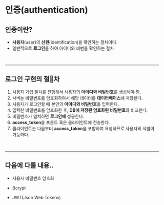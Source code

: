 # **인증**(authentication)

## **인증이란?**
- **사용자**(user)의 **신원**(identification)을 확인하는 절차이다.
- 일반적으로 **로그인**을 하여 아이디와 비번을 확인하는 절차

<br>

---
## **로그인 구현의 절차**
1. 사용자 가입 절차를 진행해서 사용자의 **아이디와 비밀번호**를 생성해야 함.
2. 서버는 비밀번호를 암호화하여서 해당 데이터를 **데이터베이스**에 저장한다.
3. 사용자가 로그인할 때 본인의 **아이디와 비밀번호**를 입력한다.
4. 입력한 비밀번호를 암호화한 후, **DB에 저장된 암호화된 비밀번호**와 비교한다.
5. 비밀번호가 일치하면 **로그인에** 성공한다.
6. **access_token**을 프론트 혹은 클라이언트에 전송한다.
7. 클라이언트는 다음부터 **access_token**을 포함하여 요청하므로 사용자의 식별이 가능하다.

<br>

---
## **다음에 다룰 내용..**
- 사용자 비밀번호 암호화

- Bcrypt

- JWT(Json Web Tokens)